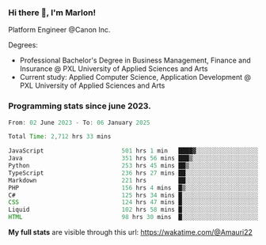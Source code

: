 
### Hi there 👋, I'm Marlon!

Platform Engineer @Canon Inc.

Degrees: 
- Professional Bachelor's Degree in Business Management, Finance and Insurance @ PXL University of Applied Sciences and Arts
- Current study: Applied Computer Science, Application Development @ PXL University of Applied Sciences and Arts

### Programming stats since june 2023.
<!--START_SECTION:waka-->

```java
From: 02 June 2023 - To: 06 January 2025

Total Time: 2,712 hrs 33 mins

JavaScript                      501 hrs 1 min   ████▓░░░░░░░░░░░░░░░░░░░░   18.10 %
Java                            351 hrs 56 mins ███▒░░░░░░░░░░░░░░░░░░░░░   12.72 %
Python                          253 hrs 45 mins ██▒░░░░░░░░░░░░░░░░░░░░░░   09.17 %
TypeScript                      236 hrs 27 mins ██░░░░░░░░░░░░░░░░░░░░░░░   08.54 %
Markdown                        221 hrs         ██░░░░░░░░░░░░░░░░░░░░░░░   07.99 %
PHP                             156 hrs 4 mins  █▒░░░░░░░░░░░░░░░░░░░░░░░   05.64 %
C#                              125 hrs 34 mins █░░░░░░░░░░░░░░░░░░░░░░░░   04.54 %
CSS                             124 hrs 47 mins █░░░░░░░░░░░░░░░░░░░░░░░░   04.51 %
Liquid                          102 hrs 58 mins █░░░░░░░░░░░░░░░░░░░░░░░░   03.72 %
HTML                            98 hrs 30 mins  █░░░░░░░░░░░░░░░░░░░░░░░░   03.56 %
```

<!--END_SECTION:waka-->
**My full stats** are visible through this url: https://wakatime.com/@Amauri22
